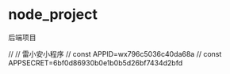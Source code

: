 # node_project
后端项目


// // 雷小安小程序
// const APPID=wx796c5036c40da68a
// const APPSECRET=6bf0d86930b0e1b0b5d26bf7434d2bfd